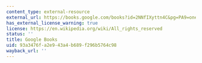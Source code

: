 ```yaml
---
content_type: external-resource
external_url: https://books.google.com/books?id=2NNfIXyttn4C&pg=PA9=onepage#v=onepage&q&f=false
has_external_license_warning: true
license: https://en.wikipedia.org/wiki/All_rights_reserved
status: ''
title: Google Books
uid: 93a3476f-a2e9-43a4-b689-f296b5764c98
wayback_url: ''
---
```

